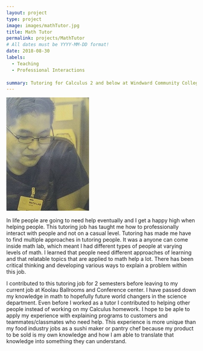 ```yaml
---
layout: project
type: project
image: images/mathTutor.jpg
title: Math Tutor
permalink: projects/MathTutor
# All dates must be YYYY-MM-DD format!
date: 2018-08-30
labels:
  - Teaching
  - Professional Interactions
  
summary: Tutoring for Calculus 2 and below at Windward Community College
---
```


<img class="ui medium right floated rounded image" src="../images/tutor (2).jpg">

  In life people are going to need help eventually and I get a happy high when helping people. This tutoring job has taught me how to 
professionally interact with people and not on a casual level. Tutoring has made me have to find multiple approaches in tutoring people.
It was a anyone can come inside math lab, which meant I had different types of people at varying levels of math. I learned that people need different approaches of learning and that relatable topics that are applied to math help a lot. There has been critical thinking and developing various ways to explain a problem within this job.

  I contributed to this tutoring job for 2 semesters before leaving to my current job at Koolau Ballrooms and Conference center. I have passed down my knowledge in math to hopefully future world changers in the science department. Even before I worked as a tutor I contributed to helping other people instead of working on my Calculus homework. I hope to be aple to apply my experience with explaining programs to customers and teammates/classmates who need help. This experience is more unique than my food industry jobs as a sushi maker or pantry chef because my product to be sold is my own knowledge and how I am able to translate that knowledge into something they can understand. 
